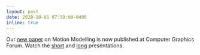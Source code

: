```yaml
---
layout: post
date: 2020-10-01 07:59:00-0400
inline: true
---
```


Our [new paper](http://diglib.eg.org/handle/10.1111/cgf14116) on Motion Modelling is now published at Computer Graphics Forum. Watch the [short](https://www.youtube.com/watch?v=jw0_aBPROGA&t=93s) and [long](https://www.youtube.com/watch?v=r9F74LcGC0A&t=689s) presentations.
